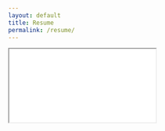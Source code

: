 ```yaml
---
layout: default
title: Resume
permalink: /resume/
---
```


<section class="resume-embed">
  <div class="resume-container">
    <iframe
      src="{{ '/assets/files/Justin Richards Résumé.pdf' | relative_url }}#zoom=100"
    ></iframe>
  </div>
</section>
